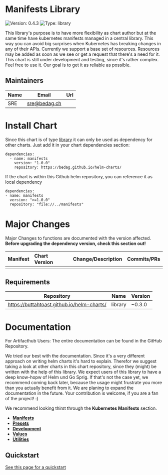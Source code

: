 # Manifests Library

![Version: 0.4.3](https://img.shields.io/badge/Version-0.4.3-informational?style=flat-square) ![Type: library](https://img.shields.io/badge/Type-library-informational?style=flat-square)

This library's purpose is to have more flexibility as chart author but at the same time have kubernetes manifests managed in a central library. This way you can avoid big surprises when Kubernetes has breaking changes in any of their APIs. Currently we support a base set of resources. Resources may be added as soon as we see or get a request that there's a need for it. This chart is still under development and testing, since it's rather complex. Feel free to use it. Our goal is to get it as reliable as possible.

## Maintainers

| Name | Email | Url |
| ---- | ------ | --- |
| SRE | sre@bedag.ch |  |

# Install Chart

Since this chart is of type [library](https://helm.sh/docs/topics/library_charts/) it can only be used as dependency for other charts. Just add it in your chart dependencies section:

```
dependencies:
  - name: manifests
    version: "1.0.0"
    repository: https://bedag.github.io/helm-charts/
```

If the chart is within this Github helm repository, you can reference it as local dependency

```
dependencies:
- name: manifests
  version: ">=1.0.0"
  repository: "file://../manifests"
```

# Major Changes

Major Changes to functions are documented with the version affected. **Before upgrading the dependency version, check this section out!**

| **Manifest** | **Chart Version** | **Change/Description** | **Commits/PRs** |
| :----------- | :---------------- | :--------------------- | :-------------- |
|||||

## Requirements

| Repository | Name | Version |
|------------|------|---------|
| https://buttahtoast.github.io/helm-charts/ | library | ~0.3.0 |

# Documentation

For Artifacthub Users: The entire documentation can be found in the GitHub Repository.

We tried our best with the documentation. Since it's a very different approach on writing helm charts it's hard to explain. Therefor we suggest taking a look at other charts in this chart repository, since they (might) be written with the help of this library. We expect users of this library to have a deep know-hopw of Helm und Go Sprig. If that's not the case yet, we recommend coming back later, because the usage might frustrate you more than you actually benefit from it. We are planing to expand the documentation in the future. Your contribution is welcome, if you are a fan of the project! :)

We recommend looking thirst through the **Kubernetes Manifests** section.

  * **[Manifests](./templates/manifests/README.md)**
  * **[Presets](./templates/presets/README.md)**
  * **[Development](./templates/README.md)**
  * **[Values](./templates/values/README.md)**
  * **[Utilities](./templates/utils/README.md)**

## Quickstart

[See this page for a quickstart](./templates/Quickstart.md)
